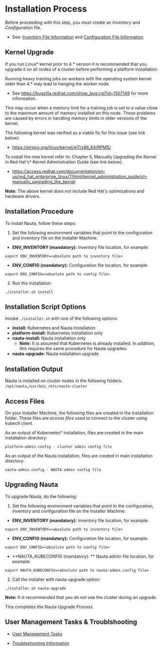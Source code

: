 # Installation Process

Before proceeding with this step, you _must_ create an _Inventory_ and _Configuration_ file. 

* See:  [Inventory File Information](../Inventory_Tasks/IT.md) and [Configuration File Information](../Configuration_Tasks_Variables/CTV.md)

## Kernel Upgrade

If you run Linux* kernel prior to 4.* version it is recommended that you upgrade it on all nodes of a cluster before performing a platform installation. 

Running heavy training jobs on workers with the operating system kernel older than 4.* may lead to hanging the worker node. 
* See https://bugzilla.redhat.com/show_bug.cgi?id=1507149 for more information.

This may occur when a memory limit for a training job is set to a value close to the maximum amount of memory installed on this node. These problems are caused by errors in handling memory limits in older versions of the kernel.

The following kernel was verified as a viable fix for this issue (see link below).

* https://elrepo.org/linux/kernel/el7/x86_64/RPMS/

To install the new kernel refer to: Chapter 5, Manually Upgrading the Kernel in Red Hat's* Kernel Administration Guide (see link below).

* https://access.redhat.com/documentation/en-us/red_hat_enterprise_linux/7/html/kernel_administration_guide/ch-manually_upgrading_the_kernel

**Note:** The above kernel _does not_ include Red Hat's optimizations and hardware drivers.

## Installation Procedure

To install Nauta, follow these steps:

1. Set the following environment variables that point to the configuration and inventory file on the Installer Machine.

* **ENV_INVENTORY (mandatory):** Inventory file location, for example:
  
`export ENV_INVENTORY=<absolute path to inventory file>`
  
* **ENV_CONFIG (mandatory):** Configuration file location, for example:

`export ENV_CONFIG=<absolute path to config file>`
   
2. Run the installation:

`./installer.sh install`

## Installation Script Options

Invoke `./installer.sh` with one of the following options:

* **install:** Kubernetes and Nauta Installation
* **platform-install:** Kubernetes installation only
* **nauta-install:** Nauta installation only
    - **Note:** It is assumed that Kubernetes is already installed. In addition, this requires the same procedure for Nauta upgrades.
* **nauta-upgrade:** Nauta installation upgrade

## Installation Output 

Nauta is installed on cluster nodes in the following folders: `/opt/nauta`,`/usr/bin`, `/etc/nauta-cluster`

## Access Files

On your Installer Machine, the following files are created in the Installation folder. These files are *access files* used to connect to the cluster using kubectl client.

As an output of Kubernetes* installation, files are created in the main installation directory:

`platform-admin.config - cluster admin config file`

As an output of the Nauta installation, files are created in main installation directory:

`nauta-admin.config - NAUTA admin config file`

## Upgrading Nauta

To upgrade Nauta, do the following:

1. Set the following environment variables that point to the configuration, inventory and configuration file on the Installer Machine:

* **ENV_INVENTORY (mandatory):** Inventory file location, for example:
  
`export ENV_INVENTORY=<absolute path to inventory file>`
  
* **ENV_CONFIG (mandatory):** Configuration file location, for example:

`export ENV_CONFIG=<absolute path to config file>`

* **NAUTA_KUBECONFIG (mandatory): ** Nauta admin file location, for example:

`export NAUTA_KUBECONFIG=<absolute path to nauta-admin.config file>`
   
2. Call the installer with nauta-upgrade option:

`./installer.sh nauta-upgrade`

**Note:** It is recommended that you _do not_ use the cluster during an upgrade.

This completes the Nauta Upgrade Process.

## User Management Tasks & Troublshooting

* [User Management Tasks](../User_Management/UM.md)

* [Troubleshooting Information](../Troubleshooting/T.md)

